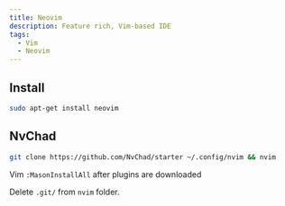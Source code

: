 ```yaml
---
title: Neovim
description: Feature rich, Vim-based IDE
tags:
  - Vim
  - Neovim
---
```


## Install

```bash
sudo apt-get install neovim
```

## NvChad

```bash
git clone https://github.com/NvChad/starter ~/.config/nvim && nvim
```

Vim `:MasonInstallAll` after plugins are downloaded

Delete `.git/` from `nvim` folder.
